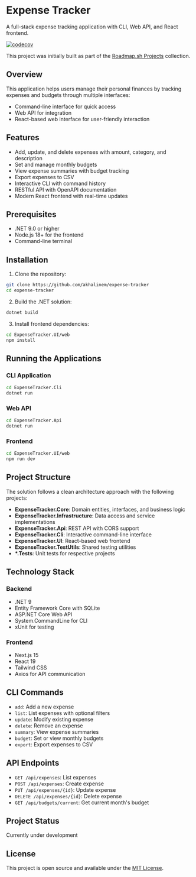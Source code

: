 # Expense Tracker

A full-stack expense tracking application with CLI, Web API, and React frontend.

[![codecov](https://codecov.io/gh/akhalinem/expense-tracker/branch/master/graph/badge.svg)](https://codecov.io/gh/akhalinem/expense-tracker)

This project was initially built as part of the [Roadmap.sh Projects](https://roadmap.sh/projects/expense-tracker) collection.

## Overview

This application helps users manage their personal finances by tracking expenses and budgets through multiple interfaces:
- Command-line interface for quick access
- Web API for integration
- React-based web interface for user-friendly interaction

## Features

- Add, update, and delete expenses with amount, category, and description
- Set and manage monthly budgets
- View expense summaries with budget tracking
- Export expenses to CSV
- Interactive CLI with command history
- RESTful API with OpenAPI documentation
- Modern React frontend with real-time updates

## Prerequisites

- .NET 9.0 or higher
- Node.js 18+ for the frontend
- Command-line terminal

## Installation

1. Clone the repository:
```bash
git clone https://github.com/akhalinem/expense-tracker
cd expense-tracker
```

2. Build the .NET solution:
```bash
dotnet build
```

3. Install frontend dependencies:
```bash
cd ExpenseTracker.UI/web
npm install
```

## Running the Applications

### CLI Application
```bash
cd ExpenseTracker.Cli
dotnet run
```

### Web API
```bash
cd ExpenseTracker.Api
dotnet run
```

### Frontend
```bash
cd ExpenseTracker.UI/web
npm run dev
```

## Project Structure

The solution follows a clean architecture approach with the following projects:

- **ExpenseTracker.Core**: Domain entities, interfaces, and business logic
- **ExpenseTracker.Infrastructure**: Data access and service implementations
- **ExpenseTracker.Api**: REST API with CORS support
- **ExpenseTracker.Cli**: Interactive command-line interface
- **ExpenseTracker.UI**: React-based web frontend
- **ExpenseTracker.TestUtils**: Shared testing utilities
- **\*.Tests**: Unit tests for respective projects

## Technology Stack

### Backend
- .NET 9
- Entity Framework Core with SQLite
- ASP.NET Core Web API
- System.CommandLine for CLI
- xUnit for testing

### Frontend
- Next.js 15
- React 19
- Tailwind CSS
- Axios for API communication

## CLI Commands

- `add`: Add a new expense
- `list`: List expenses with optional filters
- `update`: Modify existing expense
- `delete`: Remove an expense
- `summary`: View expense summaries
- `budget`: Set or view monthly budgets
- `export`: Export expenses to CSV

## API Endpoints

- `GET /api/expenses`: List expenses
- `POST /api/expenses`: Create expense
- `PUT /api/expenses/{id}`: Update expense
- `DELETE /api/expenses/{id}`: Delete expense
- `GET /api/budgets/current`: Get current month's budget

## Project Status

Currently under development

## License

This project is open source and available under the [MIT License](LICENSE).
